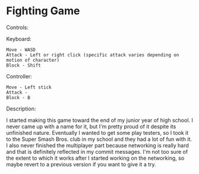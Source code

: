 # Fighting Game

Controls:

  Keyboard:
	
    Move - WASD
    Attack - Left or right click (specific attack varies depending on motion of character)
    Block - Shift
    
   Controller:
	 
    Move - Left stick
    Attack - 
    Block - B
    
Description:

I started making this game toward the end of my junior year of high school. I never came up with a name for it, but I'm pretty proud of it despite its unfinished nature.
Eventually I wanted to get some play testers, so I took it to the Super Smash Bros. club in my school and they had a lot of fun with it.
I also never finished the multiplayer part because networking is really hard and that is definitely reflected in my commit messages. I'm not too sure of the extent to which it works after I started working on the networking, so maybe revert to a previous version if you want to give it a try.
